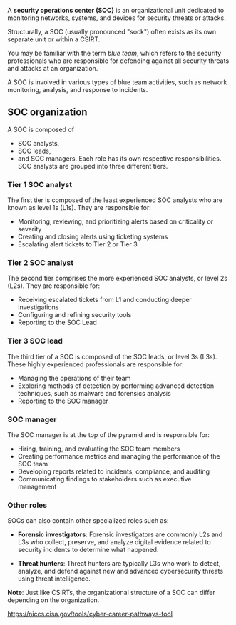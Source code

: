 A **security operations center (SOC)** is an organizational unit dedicated to monitoring networks, systems, and devices for security threats or attacks.

Structurally, a SOC (usually pronounced "sock") often exists as its own separate unit or within a CSIRT. 

You may be familiar with the term _blue team_, which refers to the security professionals who are responsible for defending against all security threats and attacks at an organization. 

A SOC is involved in various types of blue team activities, such as network monitoring, analysis, and response to incidents.

## SOC organization

A SOC is composed of
- SOC analysts, 
- SOC leads, 
- and SOC managers.
Each role has its own respective responsibilities. 
SOC analysts are grouped into three different tiers.

### **Tier 1 SOC analyst**
The first tier is composed of the least experienced SOC analysts who are known as level 1s (L1s). They are responsible for:
- Monitoring, reviewing, and prioritizing alerts based on criticality or severity
- Creating and closing alerts using ticketing systems
- Escalating alert tickets to Tier 2 or Tier 3
### **Tier 2 SOC analyst**
The second tier comprises the more experienced SOC analysts, or level 2s (L2s). They are responsible for: 
- Receiving escalated tickets from L1 and conducting deeper investigations
- Configuring and refining security tools
- Reporting to the SOC Lead

### **Tier 3 SOC lead**
The third tier of a SOC is composed of the SOC leads, or level 3s (L3s). These highly experienced professionals are responsible for:
- Managing the operations of their team
- Exploring methods of detection by performing advanced detection techniques, such as malware and forensics analysis
- Reporting to the SOC manager

### **SOC manager** 
The SOC manager is at the top of the pyramid and is responsible for: 
- Hiring, training, and evaluating the SOC team members
- Creating performance metrics and managing the performance of the SOC team
- Developing reports related to incidents, compliance, and auditing
- Communicating findings to stakeholders such as executive management   

### **Other roles**
SOCs can also contain other specialized roles such as: 
- **Forensic investigators**: Forensic investigators are commonly L2s and L3s who collect, preserve, and analyze digital evidence related to security incidents to determine what happened.

- **Threat hunters**: Threat hunters are typically L3s who work to detect, analyze, and defend against new and advanced cybersecurity threats using threat intelligence.

**Note**: Just like CSIRTs, the organizational structure of a SOC can differ depending on the organization.

https://niccs.cisa.gov/tools/cyber-career-pathways-tool